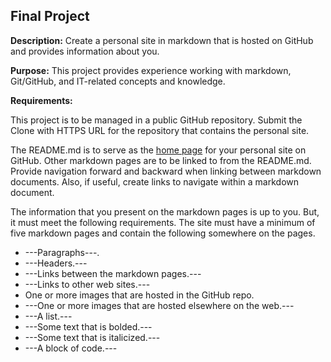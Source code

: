 ## Final Project

**Description:** Create a personal site in markdown that is hosted on GitHub and provides information about you.

**Purpose:** This project provides experience working with markdown, Git/GitHub, and IT-related concepts and knowledge.

**Requirements:**

This project is to be managed in a public GitHub repository. Submit the Clone with HTTPS URL for the repository that contains the personal site.

The README.md is to serve as the [home page](https://en.wikipedia.org/wiki/Home_page) for your personal site on GitHub. Other markdown pages are to be linked to from the README.md. Provide navigation forward and backward when linking between markdown documents. Also, if useful, create links to navigate within a markdown document.

The information that you present on the markdown pages is up to you. But, it must meet the following requirements. The site must have a minimum of five markdown pages and contain the following somewhere on the pages.

* ---Paragraphs---.
* ---Headers.---
* ---Links between the markdown pages.---
* ---Links to other web sites.---
* One or more images that are hosted in the GitHub repo.
* ---One or more images that are hosted elsewhere on the web.---
* ---A list.---
* ---Some text that is bolded.---
* ---Some text that is italicized.---
* ---A block of code.---
